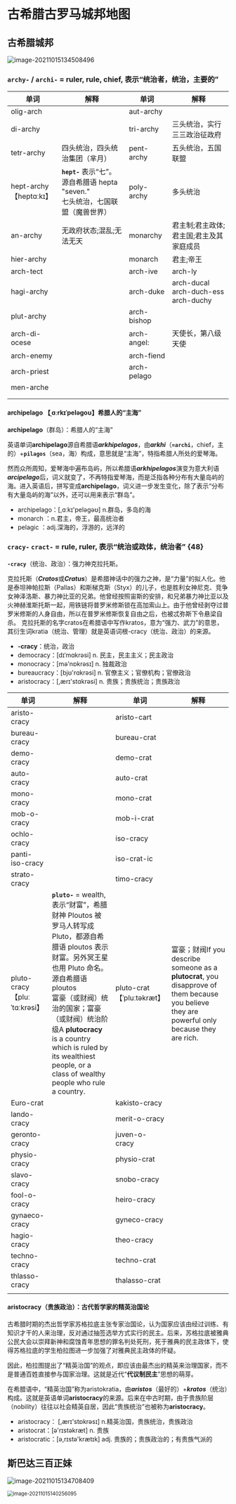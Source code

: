 # 古希腊古罗马城邦地图



## 古希腊城邦



![image-20211015134508496](./img2/image-20211015134508496.png)





### **`archy-`** / `archi-` = ruler, rule, chief, 表示“统治者，统治，主要的”

| 单词                         | 解释                                                         | 单词         | 解释                                          |
| ---------------------------- | ------------------------------------------------------------ | ------------ | --------------------------------------------- |
| olig-arch                    |                                                              | aut-archy    |                                               |
| di-archy                     |                                                              | tri-archy    | 三头统治，实行三三政治征政府                  |
| tetr-archy                   | 四头统治，四头统治集团（芈月）                               | pent-archy   | 五头统治，五国联盟                            |
| hept-archy<br />【heptɑːkɪ】 | **`hept-`** 表示“七”。源自希腊语 hepta "seven."<br />七头统治，七国联盟（魔兽世界） | poly-archy   | 多头统治                                      |
| an-archy                     | 无政府状态;混乱;无法无天                                     | monarchy     | 君主制;君主政体;君主国;君主及其家庭成员       |
| hier-archy                   |                                                              | monarch      | 君主;帝王                                     |
| arch-tect                    |                                                              | arch-ive     | arch-ly                                       |
| hagi-archy                   |                                                              | arch-duke    | arch-ducal<br />arch-duch-ess<br />arch-duchy |
| plut-archy                   |                                                              | arch-bishop  |                                               |
| arch-di-ocese                |                                                              | arch-angel:  | 天使长，第八级天使                            |
| arch-enemy                   |                                                              | arch-fiend   |                                               |
| arch-priest                  |                                                              | arch- pelago |                                               |
| men-arche                    |                                                              |              |                                               |
|                              |                                                              |              |                                               |
|                              |                                                              |              |                                               |



#### archipelago 【ˌɑːrkɪˈpeləɡoʊ】希腊人的“主海”

**archipelago**（群岛）：希腊人的“主海”

英语单词**archipelago**源自希腊语***arkhipelagos***，由***arkhi***（**`=archi`**，chief，主的）+**`pilagos`**（sea，海）构成，意思就是“主海”，特指希腊人所处的爱琴海。

然而众所周知，爱琴海中遍布岛屿，所以希腊语***arkhipelagos***演变为意大利语***arcipelago***后，词义就变了，不再特指爱琴海，而是泛指各种分布有大量岛屿的海。进入英语后，拼写变成**archipelago**，词义进一步发生变化，除了表示“分布有大量岛屿的海”以外，还可以用来表示“群岛”。

- archipelago：[,ɑːkɪ'peləgəʊ] n.群岛，多岛的海
- monarch ：n.君主，帝王，最高统治者
- pelagic ：adj.深海的，浮游的，远洋的



### `cracy-`  **`cract-`** = rule, ruler, 表示“统治或政体，统治者” {48}

**`-cracy`**（统治、政治）：强力神克拉托斯。

克拉托斯（***Cratos***或***Cratus***）是希腊神话中的强力之神，是“力量”的拟人化。他是泰坦神帕拉斯（Pallas）和斯梯克斯（Styx）的儿子，也是胜利女神尼克、竞争女神泽洛斯、暴力神比亚的兄弟。他曾经按照宙斯的安排，和兄弟暴力神比亚以及火神赫淮斯托斯一起，用铁链将普罗米修斯锁在高加索山上。由于他曾经剥夺过普罗米修斯的人身自由，所以在普罗米修斯恢复自由之后，也被忒弥斯下令悬梁自杀。
克拉托斯的名字cratos在希腊语中写作kratos，意为“强力、武力”的意思，其衍生词kratia（统治、管理）就是英语词根-cracy（统治、政治）的来源。

- **-cracy**：统治，政治
- democracy：[dɪˈmɑkrəsi] n. 民主，民主主义；民主政治
- monocracy：[mə'nɒkrəsɪ] n. 独裁政治
- bureaucracy：[bjʊ'rɑkrəsi] n. 官僚主义；官僚机构；官僚政治
- aristocracy：[,ærɪ'stɑkrəsi] n. 贵族；贵族统治；贵族政治

| 单词                                                      | 解释                                                         | 单词                                                       | 解释                                                         |
| --------------------------------------------------------- | ------------------------------------------------------------ | ---------------------------------------------------------- | ------------------------------------------------------------ |
| aristo-cracy                                              |                                                              | aristo-cart                                                |                                                              |
| bureau-cracy                                              |                                                              | bureau-crat                                                |                                                              |
| demo-cracy                                                |                                                              | demo-crat                                                  |                                                              |
| auto-cracy                                                |                                                              | auto-crat                                                  |                                                              |
| mono-cracy                                                |                                                              | mono-crat                                                  |                                                              |
| mob-o-cracy                                               |                                                              | mob-i-crat                                                 |                                                              |
| ochlo-cracy                                               |                                                              | iso-cracy                                                  |                                                              |
| panti-iso-cracy                                           |                                                              | iso-crat-ic                                                |                                                              |
| strato-cracy                                              |                                                              | timo-cracy                                                 |                                                              |
| pluto-cracy                       <br />【pluːˈtɑːkrəsi】 | **`pluto-`** = wealth, 表示“财富”，希腊财神 Ploutos 被罗马人转写成 Pluto，都源自希腊语 ploutos 表示财富。另外冥王星也用 Pluto 命名。源自希腊语 ploutos <br />富豪（或财阀）统治的国家；富豪（或财阀）统治阶级A **plutocracy** is a country which is ruled by its wealthiest people, or a class of wealthy people who rule a country. | pluto-crat                           <br />【ˈpluːtəkræt】 | 富豪；财阀If you describe someone as a **plutocrat**, you disapprove of them because you believe they are powerful only because they are rich. |
| Euro-crat                                                 |                                                              | kakisto-cracy                                              |                                                              |
| lando-cracy                                               |                                                              | merit-o-cracy                                              |                                                              |
| geronto-cracy                                             |                                                              | juven-o-cracy                                              |                                                              |
| physio-cracy                                              |                                                              | physio-crat                                                |                                                              |
| slavo-cracy                                               |                                                              | snobo-cracy                                                |                                                              |
| fool-o-cracy                                              |                                                              | heiro-cracy                                                |                                                              |
| gynaeco-cracy                                             |                                                              | gyneco-cracy                                               |                                                              |
| hagio-cracy                                               |                                                              | theo-cracy                                                 |                                                              |
| techno-cracy                                              |                                                              | techno-crat                                                |                                                              |
| thlasso-cracy                                             |                                                              | thalasso-crat                                              |                                                              |
|                                                           |                                                              |                                                            |                                                              |



#### aristocracy（贵族政治）：古代哲学家的精英治国论

古希腊时期的杰出哲学家苏格拉底主张专家治国论，认为国家应该由经过训练、有知识才干的人来治理，反对通过抽签选举方式实行的民主。后来，苏格拉底被雅典公民大会以崇拜新神和腐蚀青年思想的罪名判处死刑，死于雅典的民主政体下，使得苏格拉底的学生柏拉图进一步加强了对雅典民主政体的怀疑。

因此，柏拉图提出了“精英治国”的观点，即应该由最杰出的精英来治理国家，而不是普通百姓直接参与国家治理。这就是近代“**代议制民主**”思想的萌芽。

在希腊语中，“精英治国”称为aristokratia，由***aristos***（最好的）+***kratos***（统治）构成。这就是英语单词**aristocracy**的来源。后来在中古时期，由于贵族阶层（nobility）往往以社会精英自居，因此“贵族统治”也被称为**aristocracy**。

- aristocracy： [,ærɪ'stɒkrəsɪ] n.精英治国，贵族统治，贵族政治
- aristocrat：[ə'rɪstəkræt] n. 贵族
- aristocratic：[ə,rɪstə'krætɪk] adj. 贵族的；贵族政治的；有贵族气派的



## 斯巴达三百正妹

![image-20211015134708409](./img2/image-20211015134708409.png)

<img src="./img2/image-20211015140256095.png" alt="image-20211015140256095" style="zoom:80%;" />